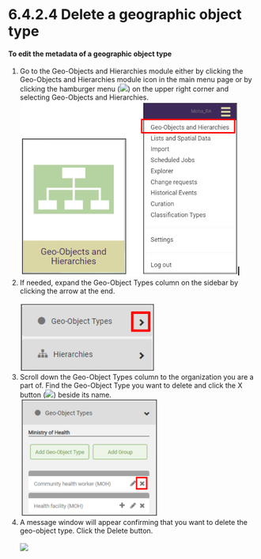 # 6.4.2.4 Delete a geographic object type

#### To edit the metadata of a geographic object type

1. Go to the Geo-Objects and Hierarchies module either by clicking the Geo-Objects and Hierarchies module icon in the main menu page or by clicking the hamburger menu (![](https://lh3.googleusercontent.com/iuPmL\_Z1smFoRNK34qpVh9--96pLjj8A-P4QdCAlpcvxkSIfD3bihusMrW6MlenmddHse4DMtkIfNaLzts2tH95aM8vei5RBC6-FuLkbYRi4j4V9LiSgid0KfK2wPUgPo-Oim\_IF7FqvJW8Ck-ESi0sPLJ2Hi6rets24LbXMhLUD7h3zOJePImZz)) on the upper right corner and selecting Geo-Objects and Hierarchies.\
   ![](<../../../../../.gitbook/assets/image (5) (1).png>)
2. If needed, expand the Geo-Object Types column on the sidebar by clicking the arrow at the end.\
   \
   ![](<../../../../../.gitbook/assets/image (4) (1) (1).png>)
3. Scroll down the Geo-Object Types column to the organization you are a part of. Find the Geo-Object Type you want to delete and click the X button (![](https://lh4.googleusercontent.com/HXv6fHYkvbyBffzx-NrgKSkXEfj1az8sBcBIU3Bj5gwXMGruOoZP5977BIO5Db-GdvlE92UJuSR3yNMhuYgGSzCxgTcPRmh4czCGbHfYdGnlcl-UjcREocn3yD6WlNQqkVzM2awIGAw\_GmFF0z732MIztBLu7l0tSqqzy7CyyTQUbXm9lzUI\_zso)) beside its name.\
   ![](<../../../../../.gitbook/assets/image (3) (1) (2).png>)
4. A message window will appear confirming that you want to delete the geo-object type. Click the Delete button.\
   \
   ![](https://lh5.googleusercontent.com/YJwagjqcUb3-DotPEI435rhwb2Y6g9tfTSpTQh1\_vqSFoEhTZgxt6O6DEPgF4yf5amtpBYH2Y3i8BgumONAA2TuPVc8bkDXQ2ImvolhUqam8oXIURc1LTcIbmLhW0UtxP5ey3Pzkr3stRHNPxukETk4NIwa3olPG6WcCkalCeA81-vXK-1tzEuvC)
